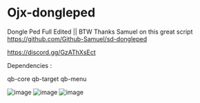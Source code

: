 # Ojx-dongleped
Dongle Ped Full Edited || BTW Thanks Samuel on this great script https://github.com/Github-Samuel/sd-dongleped

https://discord.gg/GzAThXsEct 

Dependencies :  

qb-core qb-target qb-menu


![image](https://user-images.githubusercontent.com/114163698/202571789-450bc171-e621-46a7-8df6-0c6e1e9649c7.png)
![image](https://user-images.githubusercontent.com/114163698/202571862-6a8badc9-b725-4f8c-bc80-b99319ec59ce.png)
![image](https://user-images.githubusercontent.com/114163698/202572110-7051465a-2b11-4901-9977-d85b1eb73e75.png)
